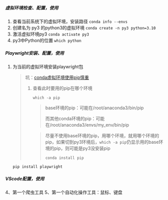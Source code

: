 ##### 虚拟环境检查、配置，使用

1. 查看当前系统下的虚拟环境，安装路径
	`conda info --envs`
2. 创建名为 py3 的python3的虚拟环境
	`conda create -n py3 python=3.10`
3. 激活虚拟环境py3
	`conda activate py3`
4. py3中Python的位置
	`which python`

##### Playwright安装、配置，使用

1. 为当前的虚拟环境安装playwright包

	> 坑：[conda虚拟环境使用pip慎重](https://www.cnblogs.com/zhangxingcomeon/p/13801554.html)
	>
	> 1. 查看此时要用的pip在哪个环境
	>
	>    `which -a pip`
	>
	>    >base环境的pip：可能在/root/anaconda3/bin/pip
	>    >
	>    >而其他conda环境的pip：可能在/root/anaconda3/envs/my_env/bin/pip
	>
	>    > 尽量不使用base环境的pip，用哪个环境，就用哪个环境的pip，如果切到py3环境后，`which -a pip`仍显示用的base环境的pip，则可能是py3没安装pip
	>    >
	>    > `conda install pip`
	
	`pip install playwright`

##### VScode配置，使用

4、第一个爬虫工具
5、第一个自动化操作工具：鼠标、键盘
